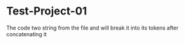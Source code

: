 # Test-Project-01
The code two string from the file and will break it into its tokens after concatenating it
